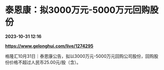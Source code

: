 # 泰恩康：拟3000万元-5000万元回购股份

**2023-10-31 12:16**

**https://www.gelonghui.com/live/1274295**

格隆汇10月31日｜泰恩康公告，拟以3000万元-5000万元回购公司股份，回购股份价格不超过人民币25.00元/股（含）。